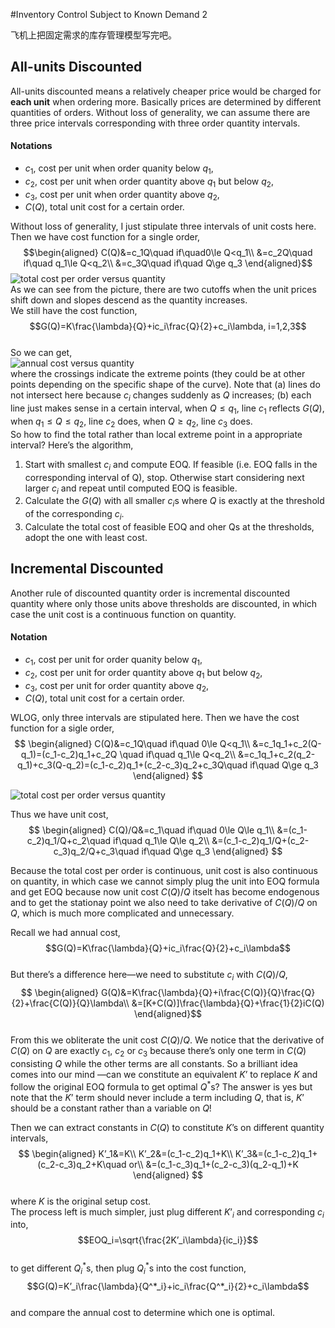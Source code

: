 #Inventory Control Subject to Known Demand 2

飞机上把固定需求的库存管理模型写完吧。

## All-units Discounted
All-units discounted means a relatively cheaper price would be charged for **each unit** when ordering more. Basically prices are determined by different quantities of orders. Without loss of generality, we can assume there are three price intervals corresponding with three order quantity intervals.

#### Notations
* $c_1$, cost per unit when order quanity below $q_1$,    
* $c_2$, cost per unit when order quantity above  $q_1$ but below $q_2$,    
* $c_3$, cost per unit when order quantity above $q_2$,   
* $C(Q)$, total unit cost for a certain order.

Without loss of generality, I just stipulate three intervals of unit costs here.   
Then we have cost function for a single order,
$$\begin{aligned}
C(Q)&=c_1Q\quad if\quad0\le Q<q_1\\
&=c_2Q\quad if\quad q_1\le Q<q_2\\
&=c_3Q\quad if\quad Q\ge q_3
\end{aligned}$$
![total cost per order versus quantity](https://i.loli.net/2019/12/14/ztwYdS8eWFEUop3.jpg)   
As we can see from the picture, there are two cutoffs when the unit prices shift down and slopes descend as the quantity increases.   
We still have the cost function,   
$$G(Q)=K\frac{\lambda}{Q}+ic_i\frac{Q}{2}+c_i\lambda, i=1,2,3$$    
So we can get,   
![annual cost versus quantity](https://i.loli.net/2019/12/14/WKacmRz2vljyCiY.jpg)    
where the crossings indicate the extreme points (they could be at other points depending on the specific shape of the curve). Note that (a) lines do not intersect here because $c_i$ changes suddenly as $Q$ increases; (b) each line just makes sense in a certain interval, when $Q\le q_1$, line $c_1$ reflects $G(Q)$, when $q_1\le Q\le q_2$, line $c_2$ does, when $Q\ge q_2$, line $c_3$ does.    
So how to find the total rather than local extreme point in a appropriate interval? Here’s the algorithm,


1. Start with smallest $c_i$ and compute EOQ. If feasible (i.e. EOQ falls in the corresponding interval of Q), stop. Otherwise start considering next larger  $c_i$ and repeat until computed EOQ is feasible.
2. Calculate the $G(Q)$ with all smaller $c_i$s where $Q$ is exactly at the threshold of the corresponding $c_i$.
3. Calculate the total cost of feasible EOQ and oher Qs at the thresholds, adopt the one with least cost.  

## Incremental Discounted 
Another rule of discounted quantity order is incremental discounted quantity where only those units above thresholds are discounted, in which case the unit cost is a continuous function on quantity.

#### Notation
* $c_1$, cost per unit for order quanity below $q_1$,    
* $c_2$, cost per unit for order quantity above  $q_1$ but below $q_2$,    
* $c_3$, cost per unit for order quantity above $q_2$,   
* $C(Q)$, total unit cost for a certain order.

WLOG, only three intervals are stipulated here. Then we have the cost function for a sigle order,   
$$
\begin{aligned}
C(Q)&=c_1Q\quad if\quad 0\le Q<q_1\\
&=c_1q_1+c_2(Q-q_1)=(c_1-c_2)q_1+c_2Q \quad if\quad q_1\le Q<q_2\\
&=c_1q_1+c_2(q_2-q_1)+c_3(Q-q_2)=(c_1-c_2)q_1+(c_2-c_3)q_2+c_3Q\quad if\quad Q\ge q_3
\end{aligned}
$$

![total cost per order versus quantity](https://i.loli.net/2019/12/27/2IQaB1sE9Fd3kLJ.jpg)

Thus we have unit cost,   
$$
\begin{aligned}
C(Q)/Q&=c_1\quad if\quad 0\le Q\le q_1\\
&=(c_1-c_2)q_1/Q+c_2\quad if\quad q_1\le Q\le q_2\\
&=(c_1-c_2)q_1/Q+(c_2-c_3)q_2/Q+c_3\quad if\quad Q\ge q_3
\end{aligned}
$$

Because the total cost per order is continuous, unit cost is also continuous on quantity, in which case we cannot simply plug the unit into EOQ formula and get EOQ because now unit cost $C(Q)/Q$ itselt has become endogenous and to get the stationay point we also need to take derivative of $C(Q)/Q$ on $Q$, which is much more complicated and unnecessary.   

Recall we had annual cost,
$$G(Q)=K\frac{\lambda}{Q}+ic_i\frac{Q}{2}+c_i\lambda$$    
But there’s a difference here—we need to substitute $c_i$ with $C(Q)/Q$,    
$$
\begin{aligned}
G(Q)&=K\frac{\lambda}{Q}+i\frac{C(Q)}{Q}\frac{Q}{2}+\frac{C(Q)}{Q}\lambda\\
&=[K+C(Q)]\frac{\lambda}{Q}+\frac{1}{2}iC(Q)
\end{aligned}$$     
From this we obliterate the unit cost $C(Q)/Q$. We notice that the derivative of $C(Q)$ on $Q$ are exactly $c_1$, $c_2$ or $c_3$ because there’s only one term in $C(Q)$ consisting $Q$ while the other terms are all constants. So a brilliant idea comes into our mind —can we constitute an equivalent $K’$ to replace $K$ and follow the original EOQ formula to get optimal  $Q^*$s? The answer is yes but note that the $K’$ term should never include a term including $Q$, that is, $K’$ should be a constant rather than a variable on $Q$!     

Then we can extract constants in $C(Q)$ to constitute $K’$s on different quantity intervals,    
$$
\begin{aligned}
K’_1&=K\\
K’_2&=(c_1-c_2)q_1+K\\
K’_3&=(c_1-c_2)q_1+(c_2-c_3)q_2+K\quad or\\
&=(c_1-c_3)q_1+(c_2-c_3)(q_2-q_1)+K
\end{aligned}
$$    
where $K$ is the original setup cost.   
The process left is much simpler, just plug different $K’_i$ and corresponding $c_i$ into,   
$$EOQ_i=\sqrt{\frac{2K’_i\lambda}{ic_i}}$$    
to get different $Q^*_i$s, then plug $Q^*_i$s into the cost function,   
$$G(Q)=K’_i\frac{\lambda}{Q^*_i}+ic_i\frac{Q^*_i}{2}+c_i\lambda$$     
and compare the annual cost to determine which one is optimal.


 